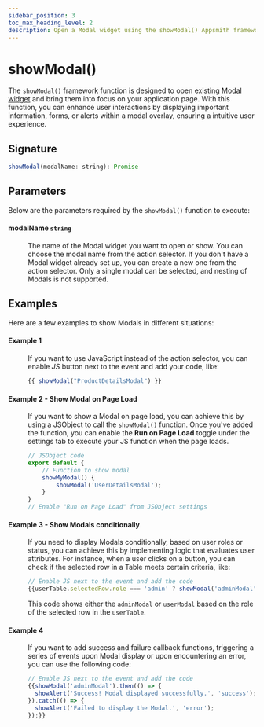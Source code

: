 ```yaml
---
sidebar_position: 3
toc_max_heading_level: 2
description: Open a Modal widget using the showModal() Appsmith framework function.
---
```


# showModal()

The `showModal()` framework function is designed to open existing [Modal widget](/reference/widgets/modal) and bring them into focus on your application page. With this function, you can enhance user interactions by displaying important information, forms, or alerts within a modal overlay, ensuring a intuitive user experience.



<ZoomImage src="/img/showmodal-fun.png" alt="showModal()" caption="showModal()" />

## Signature

```javascript
showModal(modalName: string): Promise
```

## Parameters

Below are the parameters required by the `showModal()` function to execute:


#### modalName <code className="parameterCodeBlock">string</code>

<dd>

The name of the Modal widget you want to open or show. You can choose the modal name from the action selector. If you don't have a Modal widget already set up, you can create a new one from the action selector. Only a single modal can be selected, and nesting of Modals is not supported.



</dd>

## Examples 

Here are a few examples to show Modals in different situations:



#### Example 1

<dd>


If you want to use JavaScript instead of the action selector, you can enable *JS* button next to the event and add your code, like:


```javascript
{{ showModal("ProductDetailsModal") }}
```
</dd>

#### Example 2 - Show Modal on Page Load

<dd>


If you want to show a Modal on page load, you can achieve this by using a JSObject to call the `showModal()` function. Once you've added the function, you can enable the **Run on Page Load** toggle under the settings tab to execute your JS function when the page loads.

```javascript
// JSObject code
export default {
    // Function to show modal
    showMyModal() {
        showModal('UserDetailsModal'); 
    }
}
// Enable "Run on Page Load" from JSObject settings
```

</dd>


#### Example 3 - Show Modals conditionally

<dd>



If you need to display Modals conditionally, based on user roles or status, you can achieve this by implementing logic that evaluates user attributes. For instance, when a user clicks on a button, you can check if the selected row in a Table meets certain criteria, like:

```js
// Enable JS next to the event and add the code
{{userTable.selectedRow.role === 'admin' ? showModal('adminModal') : showModal('userModal')}}
```

This code shows either the `adminModal` or `userModal` based on the role of the selected row in the `userTable`.

</dd>

#### Example 4

<dd>

If you want to add success and failure callback functions, triggering a series of events upon Modal display or upon encountering an error, you can use the following code:

```js
// Enable JS next to the event and add the code
{{showModal('adminModal').then(() => {
  showAlert('Success! Modal displayed successfully.', 'success');
}).catch(() => {
  showAlert('Failed to display the Modal.', 'error');
});}}
```


</dd>